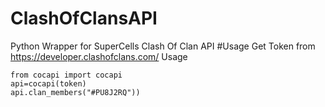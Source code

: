 # ClashOfClansAPI
Python Wrapper for SuperCells Clash Of Clan API
#Usage
Get Token from https://developer.clashofclans.com/
Usage
```
from cocapi import cocapi
api=cocapi(token)
api.clan_members("#PU8J2RQ"))
```